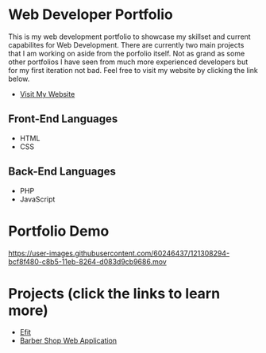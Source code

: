 # Web Developer Portfolio
This is my web development portfolio to showcase my skillset and current capabilites for Web Development. There are currently two main projects that I am working on aside from the porfolio itself. Not as grand as some other portfolios I have seen from much more experienced developers but for my first iteration not bad. Feel free to visit my website by clicking the link below.
- [Visit My Website]()


## Front-End Languages
- HTML
- CSS

## Back-End Languages
- PHP
- JavaScript

# Portfolio Demo

https://user-images.githubusercontent.com/60246437/121308294-bcf8f480-c8b5-11eb-8264-d083d9cb9686.mov


# Projects (click the links to learn more)
- [Efit](https://github.com/JohannOlivares/Efit)
- [Barber Shop Web Application](https://github.com/JohannOlivares/BarberShop-Web-App)



